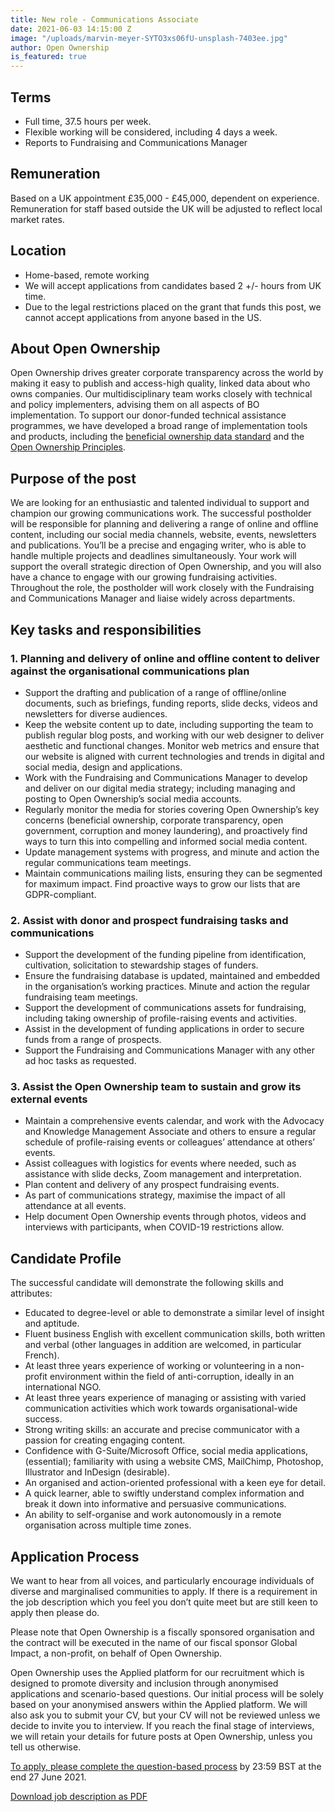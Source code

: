 ```yaml
---
title: New role - Communications Associate
date: 2021-06-03 14:15:00 Z
image: "/uploads/marvin-meyer-SYTO3xs06fU-unsplash-7403ee.jpg"
author: Open Ownership
is_featured: true
---
```


## Terms

* Full time, 37.5 hours per week.
* Flexible working will be considered, including 4 days a week.
* Reports to Fundraising and Communications Manager

## Remuneration

Based on a UK appointment £35,000 - £45,000, dependent on experience. Remuneration for staff based outside the UK will be adjusted to reflect local market rates.

## Location

* Home-based, remote working
* We will accept applications from candidates based 2 +/- hours from UK time.
* Due to the legal restrictions placed on the grant that funds this post, we cannot accept applications from anyone based in the US.

## About Open Ownership

Open Ownership drives greater corporate transparency across the world by making it easy to publish and access-high quality, linked data about who owns companies.  Our multidisciplinary team works closely with technical and policy implementers, advising them on all aspects of BO implementation.  To support our donor-funded technical assistance programmes, we have developed a broad range of implementation tools and products, including the [beneficial ownership data standard](http://standard.openownership.org/en/latest/) and the [Open Ownership Principles](https://www.openownership.org/principles/).

## Purpose of the post

We are looking for an enthusiastic and talented individual to support and champion our growing communications work. The successful postholder will be responsible for planning and delivering a range of online and offline content, including our social media channels, website, events, newsletters and publications.
You’ll be a precise and engaging writer, who is able to handle multiple projects and deadlines simultaneously. Your work will support the overall strategic direction of Open Ownership, and you will also have a chance to engage with our growing fundraising activities. Throughout the role, the postholder will work closely with the Fundraising and Communications Manager and liaise widely across departments.   

## Key tasks and responsibilities

### 1. Planning and delivery of online and offline content to deliver against the organisational communications plan

* Support the drafting and publication of a range of offline/online documents, such as briefings, funding reports, slide decks, videos and newsletters for diverse audiences. 
* Keep the website content up to date, including supporting the team to publish regular blog posts, and working with our web designer to deliver aesthetic and functional changes. Monitor web metrics and ensure that our website is aligned with current technologies and trends in digital and social media, design and applications. 
* Work with the Fundraising and Communications Manager to develop and deliver on our digital media strategy; including managing and posting to Open Ownership’s social media accounts.
* Regularly monitor the media for stories covering Open Ownership’s key concerns (beneficial ownership, corporate transparency, open government, corruption and money laundering), and proactively find ways to turn this into compelling and informed social media content.
* Update management systems with progress, and minute and action the regular communications team meetings.
* Maintain communications mailing lists, ensuring they can be segmented for maximum impact. Find proactive ways to grow our lists that are GDPR-compliant.

### 2. Assist with donor and prospect fundraising tasks and communications 
* Support the development of the funding pipeline from identification, cultivation, solicitation to stewardship stages of funders.
* Ensure the fundraising database is updated, maintained and embedded in the organisation’s working practices. Minute and action the regular fundraising team meetings.
* Support the development of communications assets for fundraising, including taking ownership of profile-raising events and activities.
* Assist in the development of  funding applications in order to secure funds from a range of prospects.
* Support the Fundraising and Communications Manager with any other ad hoc tasks as requested.

### 3. Assist the Open Ownership team to sustain and grow its external events 

* Maintain a comprehensive events calendar, and work with the Advocacy and Knowledge Management Associate and others to ensure a regular schedule of profile-raising events or colleagues’ attendance at others’ events.
* Assist colleagues with logistics for events where needed, such as assistance with slide decks, Zoom management and interpretation.
* Plan content and delivery of any prospect fundraising events.
* As part of communications strategy, maximise the impact of all attendance at all events.
* Help document Open Ownership events through photos, videos and interviews with participants, when COVID-19 restrictions allow.

## Candidate Profile

The successful candidate will demonstrate the following skills and attributes:

* Educated to degree-level or able to demonstrate a similar level of insight and aptitude.
* Fluent business English with excellent communication skills, both written and verbal (other languages in addition are welcomed, in particular French). 
* At least three years experience of working or volunteering in a non-profit environment within the field of anti-corruption, ideally in an international NGO.
* At least three years experience of managing or assisting with varied communication activities which work towards organisational-wide success.
* Strong writing skills: an accurate and precise communicator with a passion for creating engaging content.
* Confidence with G-Suite/Microsoft Office, social media applications, (essential); familiarity with using a website CMS, MailChimp, Photoshop, Illustrator and InDesign (desirable).
* An organised and action-oriented professional with a keen eye for detail. 
* A quick learner, able to swiftly understand complex information and break it down into informative and persuasive communications.
* An ability to self-organise and work autonomously in a remote organisation across multiple time zones.  

## Application Process 

We want to hear from all voices, and particularly encourage individuals of diverse and marginalised communities to apply. If there is a requirement in the job description which you feel you don’t quite meet but are still keen to apply then please do.

Please note that Open Ownership is a fiscally sponsored organisation and the contract will be executed in the name of our fiscal sponsor Global Impact, a non-profit, on behalf of Open Ownership. 

Open Ownership uses the Applied platform for our recruitment which is designed to promote diversity and inclusion through anonymised applications and scenario-based questions. Our initial process will be solely based on your anonymised answers within the Applied platform. We will also ask you to submit your CV, but your CV will not be reviewed unless we decide to invite you to interview. If you reach the final stage of interviews, we will retain your details for future posts at Open Ownership, unless you tell us otherwise.

[To apply, please complete the question-based process](https://app.beapplied.com/apply/xaylwcx0xd) by 23:59 BST at the end 27 June 2021.

[Download job description as PDF](/uploads/Communications%20Associate%20May%202021.pdf)
